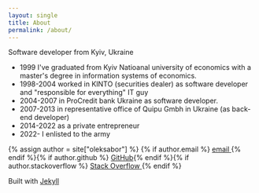 ```yaml
---
layout: single
title: About
permalink: /about/
---
```


Software developer from Kyiv, Ukraine

* 1999 I've graduated from Kyiv Natioanal university of economics with a master's degree in information systems of economics.
* 1998-2004 worked in KINTO (securities dealer) as software developer and "responsible for everything" IT guy
* 2004-2007 in ProCredit bank Ukraine as software developer.
* 2007-2013 in representative office of Quipu Gmbh in Ukraine (as back-end developer)
* 2014-2022 as a private entrepreneur
* 2022- I enlisted to the army

 
{% assign author = site["oleksabor"] %}
{% if author.email %}
<a href="mailto:{{ author.email }}" class="btn" title="email">
<i class="fas fa-fw fa-envelope-square" aria-hidden="true"></i>
<span>email</span>
</a>{% endif %}{% if author.github %}
<a href="https://github.com/{{ author.github }}" class="btn" title="GitHub"><i class="fab fa-fw fa-github" aria-hidden="true"></i><span>GitHub</span></a>{% endif %}{% if author.stackoverflow %}
<a href="https://stackoverflow.com/users/{{ author.stackoverflow }}"  class="btn" title="StackOverflow">
<i class="fab fa-fw fa-stack-overflow" aria-hidden="true"></i><span class="label">Stack Overflow</span>
</a>
{% endif %}

Built with 
[Jekyll](https://github.com/jekyll/jekyll)


